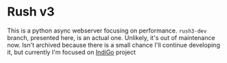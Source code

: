 # Rush v3

This is a python async webserver focusing on performance. `rush3-dev` branch, presented here, is an actual one. Unlikely, it's out of maintenance now. Isn't archived because there is a small chance I'll continue developing it, but currently I'm focused on [IndiGo](url) project

